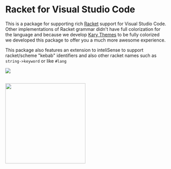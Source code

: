 
# Racket for Visual Studio Code

This is a package for supporting rich [Racket](https://github.com/karyfoundation/racket-vscode/blob/master/racket-lang.org) support for Visual Studio Code. Other implementations of Racket grammar didn't have full colorization for the language and because we develop [Kary Themes](https://marketplace.visualstudio.com/items?itemName=karyfoundation.theme-karyfoundation-themes) to be fully colorized we developed this package to offer you a much more awesome experience.

This package also features an extension to inteliSense to support racket/scheme "kebab" identifiers and also other racket names such as `string->keyword` or like `#lang`

![](https://user-images.githubusercontent.com/2157285/27756038-51ac30b8-5e09-11e7-812e-dba843728e6c.png)


<br />
<a href="http://www.karyfoundation.org/">
    <img src="http://www.karyfoundation.org/foundation/logo/github-full-horse.png" width="250"/>
</a>